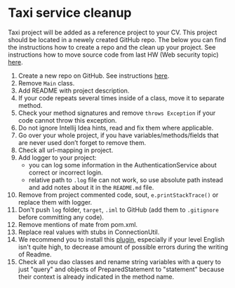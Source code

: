 # Taxi service cleanup
Taxi project will be added as a reference project to your CV. This project should be located in a newely created GitHub repo. The below you can find the instructions how to create a repo and the clean up your project.
See instructions how to move source code from last HW (Web security topic) [here](https://youtu.be/3HHoJ_YZu6w).

1. Create a new repo on GitHub. See instructions [here](https://dou.ua/forums/topic/28895/).
2. Remove `Main` class.
3. Add README with project description.
4. If your code repeats several times inside of a class, move it to separate method.
5. Check your method signatures and remove `throws Exception` if your code cannot throw this exception.
6. Do not ignore Intellij Idea hints, read and fix them where applicable.
7. Go over your whole project, if you have variables/methods/fields that are never used don’t forget to remove them.
8. Check all url-mapping in project.
9. Add logger to your project: 
    - you can log some information in the AuthenticationService about correct or incorrect login.
    - relative path to `.log` file can not work, so use absolute path instead and add notes about it in the `README.md` file. 
10. Remove from project commented code, sout, `e.printStackTrace()` or replace them with logger.
11. Don't push `log` folder, `target`, `.iml` to GitHub (add them to `.gitignore` before committing any code).
12. Remove mentions of mate from pom.xml.
13. Replace real values with stubs in ConnectionUtil.
14. We recommend you to install this [plugin](https://chrome.google.com/webstore/detail/grammarly-for-chrome/kbfnbcaeplbcioakkpcpgfkobkghlhen?hl=en), 
especially if your level English isn't quite high, to decrease amount of possible errors during the writing of Readme.
15. Check all you dao classes and rename string variables with a query to just "query" and objects of PreparedStatement 
to "statement" because their context is already indicated in the method name.
